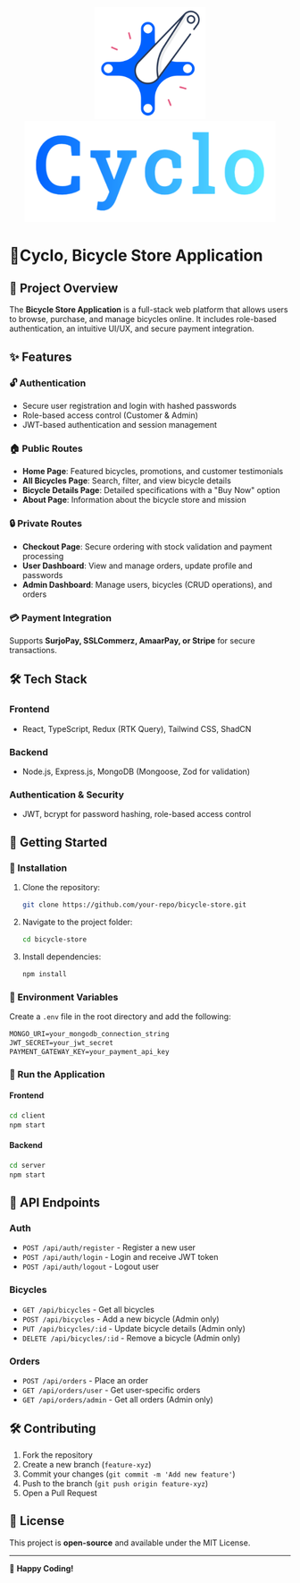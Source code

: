 <p align="center">
  <img 
    src="https://raw.githubusercontent.com/shuaib-code/cyclo/main/src/assets/crank1.png" 
    alt="Cyclo Logo" 
    width="200" 
    height="200"
    style="display: inline-block; margin-right: 0;"
  >
  <img 
    src="https://raw.githubusercontent.com/shuaib-code/cyclo/main/src/assets/cyclo-logo.png" 
    alt="Cyclo text Logo"
     width="450"
    style="display: inline-block;"
  >
</p>

# 🚴Cyclo, Bicycle Store Application

## 📌 Project Overview

The **Bicycle Store Application** is a full-stack web platform that allows users to browse, purchase, and manage bicycles online. It includes role-based authentication, an intuitive UI/UX, and secure payment integration.

## ✨ Features

### 🔓 Authentication

- Secure user registration and login with hashed passwords
- Role-based access control (Customer & Admin)
- JWT-based authentication and session management

### 🏠 Public Routes

- **Home Page**: Featured bicycles, promotions, and customer testimonials
- **All Bicycles Page**: Search, filter, and view bicycle details
- **Bicycle Details Page**: Detailed specifications with a "Buy Now" option
- **About Page**: Information about the bicycle store and mission

### 🔒 Private Routes

- **Checkout Page**: Secure ordering with stock validation and payment processing
- **User Dashboard**: View and manage orders, update profile and passwords
- **Admin Dashboard**: Manage users, bicycles (CRUD operations), and orders

### 💳 Payment Integration

Supports **SurjoPay, SSLCommerz, AmaarPay, or Stripe** for secure transactions.

## 🛠️ Tech Stack

### **Frontend**

- React, TypeScript, Redux (RTK Query), Tailwind CSS, ShadCN

### **Backend**

- Node.js, Express.js, MongoDB (Mongoose, Zod for validation)

### **Authentication & Security**

- JWT, bcrypt for password hashing, role-based access control

## 🚀 Getting Started

### 🔧 Installation

1. Clone the repository:
   ```sh
   git clone https://github.com/your-repo/bicycle-store.git
   ```
2. Navigate to the project folder:
   ```sh
   cd bicycle-store
   ```
3. Install dependencies:
   ```sh
   npm install
   ```

### 🔑 Environment Variables

Create a `.env` file in the root directory and add the following:

```
MONGO_URI=your_mongodb_connection_string
JWT_SECRET=your_jwt_secret
PAYMENT_GATEWAY_KEY=your_payment_api_key
```

### 🚀 Run the Application

#### **Frontend**

```sh
cd client
npm start
```

#### **Backend**

```sh
cd server
npm start
```

## 📜 API Endpoints

### **Auth**

- `POST /api/auth/register` - Register a new user
- `POST /api/auth/login` - Login and receive JWT token
- `POST /api/auth/logout` - Logout user

### **Bicycles**

- `GET /api/bicycles` - Get all bicycles
- `POST /api/bicycles` - Add a new bicycle (Admin only)
- `PUT /api/bicycles/:id` - Update bicycle details (Admin only)
- `DELETE /api/bicycles/:id` - Remove a bicycle (Admin only)

### **Orders**

- `POST /api/orders` - Place an order
- `GET /api/orders/user` - Get user-specific orders
- `GET /api/orders/admin` - Get all orders (Admin only)

## 🛠️ Contributing

1. Fork the repository
2. Create a new branch (`feature-xyz`)
3. Commit your changes (`git commit -m 'Add new feature'`)
4. Push to the branch (`git push origin feature-xyz`)
5. Open a Pull Request

## 📄 License

This project is **open-source** and available under the MIT License.

---

🚴 **Happy Coding!**
